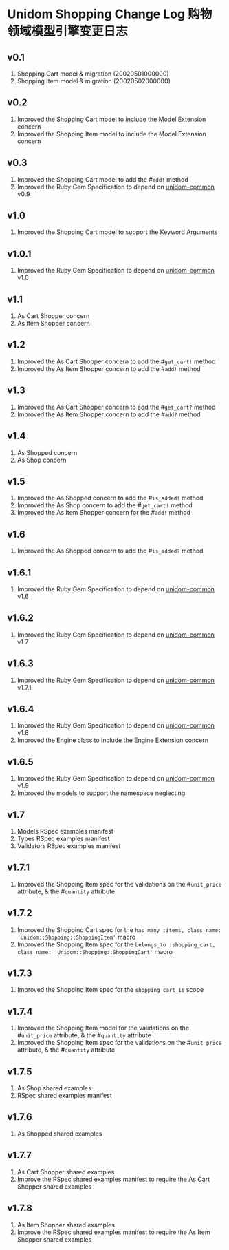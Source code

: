 # Unidom Shopping Change Log 购物领域模型引擎变更日志

## v0.1
1. Shopping Cart model & migration (20020501000000)
2. Shopping Item model & migration (20020502000000)

## v0.2
1. Improved the Shopping Cart model to include the Model Extension concern
2. Improved the Shopping Item model to include the Model Extension concern

## v0.3
1. Improved the Shopping Cart model to add the #``add!`` method
2. Improved the Ruby Gem Specification to depend on [unidom-common](https://github.com/topbitdu/unidom-common) v0.9

## v1.0
1. Improved the Shopping Cart model to support the Keyword Arguments

## v1.0.1
1. Improved the Ruby Gem Specification to depend on [unidom-common](https://github.com/topbitdu/unidom-common) v1.0

## v1.1
1. As Cart Shopper concern
2. As Item Shopper concern

## v1.2
1. Improved the As Cart Shopper concern to add the #``get_cart!`` method
2. Improved the As Item Shopper concern to add the #``add!`` method

## v1.3
1. Improved the As Cart Shopper concern to add the #``get_cart?`` method
2. Improved the As Item Shopper concern to add the #``add?`` method

## v1.4
1. As Shopped concern
2. As Shop concern

## v1.5
1. Improved the As Shopped concern to add the #``is_added!`` method
2. Improved the As Shop concern to add the #``get_cart!`` method
3. Improved the As Item Shopper concern for the #``add!`` method

## v1.6
1. Improved the As Shopped concern to add the #``is_added?`` method

## v1.6.1
1. Improved the Ruby Gem Specification to depend on [unidom-common](https://github.com/topbitdu/unidom-common) v1.6

## v1.6.2
1. Improved the Ruby Gem Specification to depend on [unidom-common](https://github.com/topbitdu/unidom-common) v1.7

## v1.6.3
1. Improved the Ruby Gem Specification to depend on [unidom-common](https://github.com/topbitdu/unidom-common) v1.7.1

## v1.6.4
1. Improved the Ruby Gem Specification to depend on [unidom-common](https://github.com/topbitdu/unidom-common) v1.8
2. Improved the Engine class to include the Engine Extension concern

## v1.6.5
1. Improved the Ruby Gem Specification to depend on [unidom-common](https://github.com/topbitdu/unidom-common) v1.9
2. Improved the models to support the namespace neglecting

## v1.7
1. Models RSpec examples manifest
2. Types RSpec examples manifest
3. Validators RSpec examples manifest

## v1.7.1
1. Improved the Shopping Item spec for the validations on the #``unit_price`` attribute, & the #``quantity`` attribute

## v1.7.2
1. Improved the Shopping Cart spec for the ``has_many :items, class_name: 'Unidom::Shopping::ShoppingItem'`` macro
2. Improved the Shopping Item spec for the ``belongs_to :shopping_cart, class_name: 'Unidom::Shopping::ShoppingCart'`` macro

## v1.7.3
1. Improved the Shopping Item spec for the ``shopping_cart_is`` scope

## v1.7.4
1. Improved the Shopping Item model for the validations on the #``unit_price`` attribute, & the #``quantity`` attribute
2. Improved the Shopping Item spec for the validations on the #``unit_price`` attribute, & the #``quantity`` attribute

## v1.7.5
1. As Shop shared examples
2. RSpec shared examples manifest

## v1.7.6
1. As Shopped shared examples

## v1.7.7
1. As Cart Shopper shared examples
2. Improve the RSpec shared examples manifest to require the As Cart Shopper shared examples

## v1.7.8
1. As Item Shopper shared examples
2. Improve the RSpec shared examples manifest to require the As Item Shopper shared examples
